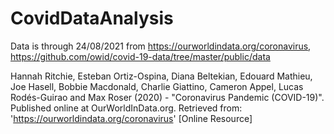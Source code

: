 # CovidDataAnalysis
Data is through 24/08/2021 from https://ourworldindata.org/coronavirus, https://github.com/owid/covid-19-data/tree/master/public/data

Hannah Ritchie, Esteban Ortiz-Ospina, Diana Beltekian, Edouard Mathieu, Joe Hasell, Bobbie Macdonald, Charlie Giattino, Cameron Appel, Lucas Rodés-Guirao and Max Roser (2020) - "Coronavirus Pandemic (COVID-19)". Published online at OurWorldInData.org. Retrieved from: 'https://ourworldindata.org/coronavirus' [Online Resource]
